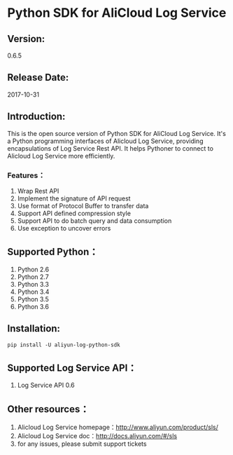 # Python SDK for AliCloud Log Service

## Version:

0.6.5

## Release Date:

2017-10-31

## Introduction:

This is the open source version of Python SDK for AliCloud Log Service. It's a Python programming interfaces of Alicloud
Log Service, providing encapsulations of Log Service Rest API. It helps Pythoner to connect to Alicloud Log Service more
efficiently.

### Features：
1. Wrap Rest API
2. Implement the signature of API request
3. Use format of Protocol Buffer to transfer data
4. Support API defined compression style
5. Support API to do batch query and data consumption
6. Use exception to uncover errors

## Supported Python：

1. Python 2.6
2. Python 2.7
3. Python 3.3
4. Python 3.4
5. Python 3.5
5. Python 3.6

## Installation:
```shell
pip install -U aliyun-log-python-sdk
```

## Supported Log Service API：
1. Log Service API 0.6

## Other resources：

1. Alicloud Log Service homepage：http://www.aliyun.com/product/sls/
2. Alicloud Log Service doc：http://docs.aliyun.com/#/sls
3. for any issues, please submit support tickets
